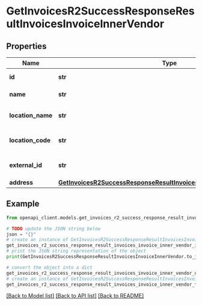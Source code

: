# GetInvoicesR2SuccessResponseResultInvoicesInvoiceInnerVendor


## Properties

Name | Type | Description | Notes
------------ | ------------- | ------------- | -------------
**id** | **str** | Vendor identifier | 
**name** | **str** | Vendor name | 
**location_name** | **str** | Location name of the vendor | 
**location_code** | **str** | Location code of the vendor | [optional] 
**external_id** | **str** | External ID of the vendor | [optional] 
**address** | [**GetInvoicesR2SuccessResponseResultInvoicesInvoiceInnerVendorAddress**](GetInvoicesR2SuccessResponseResultInvoicesInvoiceInnerVendorAddress.md) |  | 

## Example

```python
from openapi_client.models.get_invoices_r2_success_response_result_invoices_invoice_inner_vendor import GetInvoicesR2SuccessResponseResultInvoicesInvoiceInnerVendor

# TODO update the JSON string below
json = "{}"
# create an instance of GetInvoicesR2SuccessResponseResultInvoicesInvoiceInnerVendor from a JSON string
get_invoices_r2_success_response_result_invoices_invoice_inner_vendor_instance = GetInvoicesR2SuccessResponseResultInvoicesInvoiceInnerVendor.from_json(json)
# print the JSON string representation of the object
print(GetInvoicesR2SuccessResponseResultInvoicesInvoiceInnerVendor.to_json())

# convert the object into a dict
get_invoices_r2_success_response_result_invoices_invoice_inner_vendor_dict = get_invoices_r2_success_response_result_invoices_invoice_inner_vendor_instance.to_dict()
# create an instance of GetInvoicesR2SuccessResponseResultInvoicesInvoiceInnerVendor from a dict
get_invoices_r2_success_response_result_invoices_invoice_inner_vendor_from_dict = GetInvoicesR2SuccessResponseResultInvoicesInvoiceInnerVendor.from_dict(get_invoices_r2_success_response_result_invoices_invoice_inner_vendor_dict)
```
[[Back to Model list]](../README.md#documentation-for-models) [[Back to API list]](../README.md#documentation-for-api-endpoints) [[Back to README]](../README.md)


